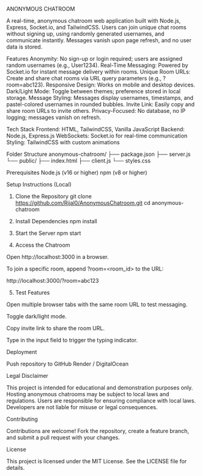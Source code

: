 ANONYMOUS CHATROOM

A real-time, anonymous chatroom web application built with Node.js, Express, Socket.io, and TailwindCSS. Users can join unique chat rooms without signing up, using randomly generated usernames, and communicate instantly. Messages vanish upon page refresh, and no user data is stored.

Features
Anonymity: No sign-up or login required; users are assigned random usernames (e.g., User1234).
Real-Time Messaging: Powered by Socket.io for instant message delivery within rooms.
Unique Room URLs: Create and share chat rooms via URL query parameters (e.g., ?room=abc123).
Responsive Design: Works on mobile and desktop devices.
Dark/Light Mode: Toggle between themes; preference stored in local storage.
Message Styling: Messages display usernames, timestamps, and pastel-colored usernames in rounded bubbles.
Invite Link: Easily copy and share room URLs to invite others.
Privacy-Focused: No database, no IP logging; messages vanish on refresh.

Tech Stack
Frontend: HTML, TailwindCSS, Vanilla JavaScript
Backend: Node.js, Express.js
WebSockets: Socket.io for real-time communication
Styling: TailwindCSS with custom animations

Folder Structure
anonymous-chatroom/
├── package.json
├── server.js
└── public/
    ├── index.html
    ├── client.js
    └── styles.css

Prerequisites
Node.js (v16 or higher)
npm (v8 or higher)

Setup Instructions (Local)
1. Clone the Repository
git clone https://github.com/Rijal0/AnonymousChatroom.git
cd anonymous-chatroom

2. Install Dependencies
npm install

3. Start the Server
npm start

4. Access the Chatroom

Open http://localhost:3000
 in a browser.

To join a specific room, append ?room=<room_id> to the URL:

http://localhost:3000/?room=abc123

5. Test Features

Open multiple browser tabs with the same room URL to test messaging.

Toggle dark/light mode.

Copy invite link to share the room URL.

Type in the input field to trigger the typing indicator.

Deployment

Push repository to GitHub
Render / DigitalOcean


Legal Disclaimer

This project is intended for educational and demonstration purposes only. Hosting anonymous chatrooms may be subject to local laws and regulations. Users are responsible for ensuring compliance with local laws. Developers are not liable for misuse or legal consequences.


Contributing

Contributions are welcome! Fork the repository, create a feature branch, and submit a pull request with your changes.

License

This project is licensed under the MIT License. See the LICENSE file for details.
